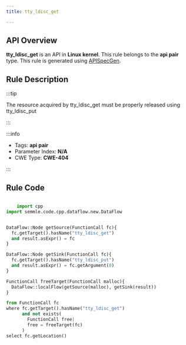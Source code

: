 ```yaml
---
title: tty_ldisc_get

---
```



## API Overview
**tty_ldisc_get** is an API in **Linux kernel**. This rule belongs to the **api pair** type. This rule is generated using [APISpecGen](../../tools/APISpecGen).
## Rule Description

:::tip

The resource acquired by tty_ldisc_get must be properly released using tty_ldisc_put

:::

:::info

- Tags: **api pair**
- Parameter Index: **N/A**
- CWE Type: **CWE-404**

:::

## Rule Code
```python

    import cpp
import semmle.code.cpp.dataflow.new.DataFlow


DataFlow::Node getSource(FunctionCall fc){
  fc.getTarget().hasName("tty_ldisc_get")
  and result.asExpr() = fc
}

DataFlow::Node getSink(FunctionCall fc){
  fc.getTarget().hasName("tty_ldisc_put")
  and result.asExpr() = fc.getArgument(0)
}

FunctionCall freeTarget(FunctionCall malloc){
  DataFlow::localFlow(getSource(malloc), getSink(result))
}

from FunctionCall fc
where fc.getTarget().hasName("tty_ldisc_get")
      and not exists(
        FunctionCall free| 
        free = freeTarget(fc)
      )
select fc.getLocation()

    
```